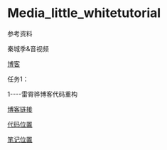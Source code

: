 # Media_little_whitetutorial

参考资料

秦城季&音视频

[博客](https://xhunmon.github.io/VABlog/)




任务1：

1----雷霄骅博客代码重构

[博客链接](https://blog.csdn.net/leixiaohua1020/article/details/50534150)

[代码位置](./src/basic/)

[笔记位置](./docx/basic)

